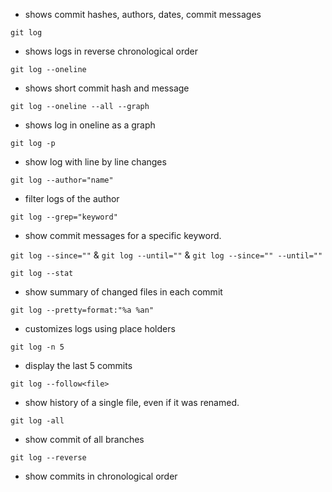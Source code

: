 - shows commit hashes, authors, dates, commit messages

`git log`
- shows logs in reverse chronological order

`git log --oneline`
- shows short commit hash and message

`git log --oneline --all --graph`
- shows log in oneline as a graph

`git log -p`
- show log with line by line changes

`git log --author="name"`
- filter logs of the author 

`git log --grep="keyword"`
- show commit messages for a specific keyword.

`git log --since=""` & `git log --until=""` & `git log --since="" --until=""`

`git log --stat`
- show summary of changed files in each commit

`git log --pretty=format:"%a %an"`
- customizes logs using place holders

`git log -n 5`
- display the last 5 commits

`git log --follow<file>`
- show history of a single file, even if it was renamed.

`git log -all`
- show commit of all branches

`git log --reverse`
- show commits in chronological order